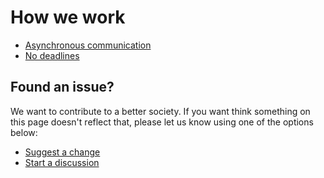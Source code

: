 # How we work

- [Asynchronous communication](./async-communication.md)
- [No deadlines](./no-deadlines.md)

## Found an issue?

We want to contribute to a better society.
If you want think something on this page doesn't reflect that, please let us know using one of the options below:

- [Suggest a change](https://github.com/zoonk/handbook/edit/main/how-we-work/README.md)
- [Start a discussion](https://github.com/zoonk/handbook/discussions/new)
